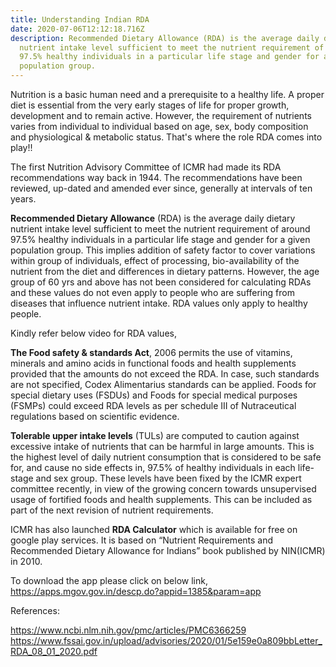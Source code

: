 ```yaml
---
title: Understanding Indian RDA
date: 2020-07-06T12:12:18.716Z
description: Recommended Dietary Allowance (RDA) is the average daily dietary
  nutrient intake level sufficient to meet the nutrient requirement of around
  97.5% healthy individuals in a particular life stage and gender for a given
  population group.
---
```

Nutrition is a basic human need and a prerequisite to a healthy life. A proper diet is essential from the very early stages of life for proper growth, development and to remain active. However, the requirement of nutrients varies from individual to individual based on age, sex, body composition and physiological & metabolic status. That's where the role RDA comes into play!!

The first Nutrition Advisory Committee of ICMR had made its RDA recommendations way back in 1944. The recommendations have been reviewed, up-dated and amended ever since, generally at intervals of ten years.

**Recommended Dietary Allowance** (RDA) is the average daily dietary nutrient intake level sufficient to meet the nutrient requirement of around 97.5% healthy individuals in a particular life stage and gender for a given population group. This implies addition of safety factor to cover variations within group of individuals, effect of processing, bio-availability of the nutrient from the diet and differences in dietary patterns. However, the age group of 60 yrs and above has not been considered for calculating RDAs and these values do not even apply to people who are suffering from diseases that influence nutrient intake. RDA values only apply to healthy people.

Kindly refer below video for RDA values,



**The Food safety & standards Act**, 2006 permits the use of vitamins, minerals and amino acids in functional foods and health supplements provided that the amounts do not exceed the RDA. In case, such standards are not specified, Codex Alimentarius standards can be applied. Foods for special dietary uses (FSDUs) and Foods for special medical purposes (FSMPs) could exceed RDA levels as per schedule III of Nutraceutical regulations based on scientific evidence.

**Tolerable upper intake levels** (TULs) are computed to caution against excessive intake of nutrients that can be harmful in large amounts. This is the highest level of daily nutrient consumption that is considered to be safe for, and cause no side effects in, 97.5% of healthy individuals in each life-stage and sex group. These levels have been fixed by the ICMR expert committee recently, in view of the growing concern towards unsupervised usage of fortified foods and health supplements. This can be included as part of the next revision of nutrient requirements. 

ICMR has also launched **RDA Calculator** which is available for free on google play services. It is  based on “Nutrient Requirements and Recommended Dietary Allowance for Indians” book published by NIN(ICMR) in 2010.

To download the app please click on below link, https://apps.mgov.gov.in/descp.do?appid=1385&param=app

References:  

https://www.ncbi.nlm.nih.gov/pmc/articles/PMC6366259  
https://www.fssai.gov.in/upload/advisories/2020/01/5e159e0a809bbLetter_RDA_08_01_2020.pdf